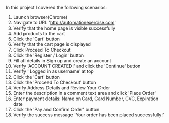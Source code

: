 In this project I covered the following scenarios:

1. Launch browser(Chrome)
2. Navigate to URL 'http://automationexercise.com'
3. Verify that the home page is visible successfully
4. Add products to the cart
5. Click the 'Cart' button
6. Verify that the cart page is displayed
7. Click Proceed To Checkout
8. Click the 'Register / Login' button
9. Fill all details in Sign up and create an account
10. Verify 'ACCOUNT CREATED!' and click the 'Continue' button
11. Verify ' Logged in as username' at top
12. Click the 'Cart' button
13. Click the 'Proceed To Checkout' button
14. Verify Address Details and Review Your Order
15. Enter the description in a comment text area and click 'Place Order'
16. Enter payment details: Name on Card, Card Number, CVC, Expiration date
17. Click the 'Pay and Confirm Order' button
18. Verify the success message 'Your order has been placed successfully!'
